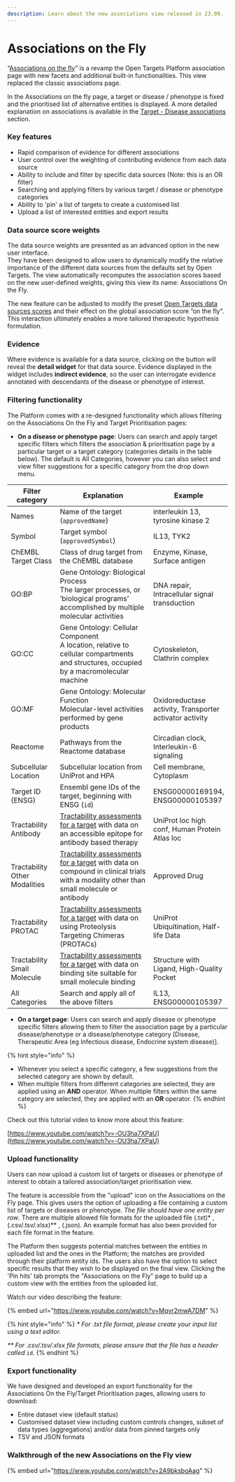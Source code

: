 ```yaml
---
description: Learn about the new associations view released in 23.09.
---
```


# Associations on the Fly

“[Associations on the fly](https://platform.opentargets.org/disease/EFO\_0005774/associations)” is a revamp the Open Targets Platform association page with new facets and additional built-in functionalities. This view replaced the classic associations page.

In the Associations on the fly page, a target or disease / phenotype is fixed and the prioritised list of alternative entities is displayed. A more detailed explanation on associations is available in the [Target - Disease associations](../associations.md) section.

### Key features

* Rapid comparison of evidence for different associations
* User control over the weighting of contributing evidence from each data source
* Ability to include and filter by specific data sources (Note: this is an OR filter)&#x20;
* Searching and applying filters by various target / disease or phenotype categories
* Ability to 'pin' a list of targets to create a customised list
* Upload a list of interested entities and export results

### Data source score weights

The data source weights are presented as an advanced option in the new user interface.\
They have been designed to allow users to dynamically modify the relative importance of the different data sources from the defaults set by Open Targets. The view automatically recomputes the association scores based on the new user-defined weights, giving this view its name: Associations On the Fly.

The new feature can be adjusted to modify the preset [Open Targets data sources scores](https://platform-docs.opentargets.org/associations#data-source-weights) and their effect on the global association score “on the fly”. This interaction ultimately enables a more tailored therapeutic hypothesis formulation.

### Evidence

Where evidence is available for a data source, clicking on the button will reveal the **detail widget** for that data source. Evidence displayed in the widget includes **indirect evidence**, so the user can interrogate evidence annotated with descendants of the disease or phenotype of interest.

### Filtering functionality

The Platform comes with a re-designed functionality which allows filtering on the Associations On the Fly and Target Prioritisation pages:

* **On a disease or phenotype** **page**: Users can search and apply target specific filters which filters the association & prioritisation page by a particular target or a target category (categories details in the table below). The default is All Categories, however you can also select and view filter suggestions for a specific category from the drop down menu.&#x20;

<table><thead><tr><th width="136">Filter category</th><th width="426">Explanation</th><th>Example</th></tr></thead><tbody><tr><td>Names</td><td>Name of the target (<code>approvedName</code>)</td><td>interleukin 13, tyrosine kinase 2</td></tr><tr><td>Symbol</td><td>Target symbol (<code>approvedSymbol</code>)</td><td>IL13, TYK2 </td></tr><tr><td>ChEMBL Target Class</td><td>Class of drug target from the ChEMBL database</td><td>Enzyme, Kinase, Surface antigen</td></tr><tr><td>GO:BP</td><td>Gene Ontology: Biological Process<br>The larger processes, or ‘biological programs’ accomplished by multiple molecular activities</td><td>DNA repair, Intracellular signal transduction</td></tr><tr><td>GO:CC</td><td>Gene Ontology: Cellular Component<br>A location, relative to cellular compartments and structures, occupied by a macromolecular machine</td><td>Cytoskeleton, Clathrin complex</td></tr><tr><td>GO:MF</td><td>Gene Ontology: Molecular Function<br>Molecular-level activities performed by gene products</td><td>Oxidoreductase activity, Transporter activator activity</td></tr><tr><td>Reactome</td><td>Pathways from the Reactome database</td><td>Circadian clock, Interleukin-6 signaling</td></tr><tr><td>Subcellular Location</td><td>Subcellular location from UniProt and HPA</td><td>Cell membrane, Cytoplasm</td></tr><tr><td>Target ID (ENSG)</td><td>Ensembl gene IDs of the target, beginning with ENSG (<code>id</code>)</td><td>ENSG00000169194, ENSG00000105397</td></tr><tr><td>Tractability Antibody</td><td><a href="https://platform-docs.opentargets.org/target/tractability#antibody">Tractability assessments for a target</a> with data on an accessible epitope for antibody based therapy</td><td>UniProt loc high conf, Human Protein Atlas loc</td></tr><tr><td>Tractability Other Modalities</td><td><a href="https://platform-docs.opentargets.org/target/tractability#assessments">Tractability assessments for a target</a> with data on compound in clinical trials with a modality other than small molecule or antibody</td><td>Approved Drug</td></tr><tr><td>Tractability PROTAC</td><td><a href="https://platform-docs.opentargets.org/target/tractability#protac">Tractability assessments for a target</a> with data on using Proteolysis Targeting Chimeras (PROTACs)</td><td>UniProt Ubiquitination, Half-life Data</td></tr><tr><td>Tractability Small Molecule</td><td><a href="https://platform-docs.opentargets.org/target/tractability#small-molecule">Tractability assessments for a target</a> with data on binding site suitable for small molecule binding</td><td>Structure with Ligand, High-Quality Pocket</td></tr><tr><td>All Categories</td><td>Search and apply all of the above filters</td><td>IL13, ENSG00000105397</td></tr></tbody></table>

* **On a target page**: Users can search and apply disease or phenotype specific filters allowing them to filter the association page by a particular disease/phenotype or a disease/phenotype category \[Disease, Therapeutic Area (eg Infectious disease, Endocrine system disease)].

{% hint style="info" %}
* Whenever you select a specific category, a few suggestions from the selected category are shown by default.
* When multiple filters from different categories are selected, they are applied using an **AND** operator. When multiple filters within the same category are selected, they are applied with an **OR** operator.
{% endhint %}

Check out this tutorial video to know more about this feature:

[https://www.youtube.com/watch?v=-OU3ha7XPaU](https://www.youtube.com/watch?v=-OU3ha7XPaU)

### Upload functionality

Users can now upload a custom list of targets or diseases or phenotype of interest to obtain a tailored association/target prioritisation view.

The feature is accessible from the "upload" icon on the Associations on the Fly page. This gives users the option of uploading a file containing a custom list of targets or diseases or phenotype. _The file should have one entity per row_. There are multiple allowed file formats for the uploaded file (.txt)\* , (.csv/.tsv/.xlsx)\*\* , (.json). An example format has also been provided for each file format in the feature.

The Platform then suggests potential matches between the entities in uploaded list and the ones in the Platform; the matches are provided through their platform entity ids. The users also have the option to select specific results that they wish to be displayed on the final view. Clicking the 'Pin hits' tab prompts the "Associations on the Fly" page to build up a custom view with the entities from the uploaded list.&#x20;

Watch our video describing the feature:

{% embed url="https://www.youtube.com/watch?v=Mqvr2mwA7DM" %}

{% hint style="info" %}
_\* For .txt file format, please create your input list using a text editor._

_\*\* For .csv/.tsv/.xlsx file formats, please ensure that the file has a header called_ `id`_._
{% endhint %}

### Export functionality

We have designed and developed an export functionality for the Associations On the Fly/Target Prioritisation pages, allowing users to download:

* Entire dataset view (default status)
* Customised dataset view including custom controls changes, subset of data types (aggregations) and/or data from pinned targets only
* TSV and JSON formats

### Walkthrough of the new Associations on the Fly view

{% embed url="https://www.youtube.com/watch?v=2A9bksboAag" %}
